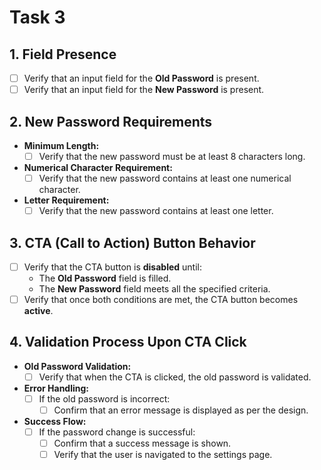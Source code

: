 # Task 3

## 1. Field Presence
- [ ] Verify that an input field for the **Old Password** is present.
- [ ] Verify that an input field for the **New Password** is present.

## 2. New Password Requirements
- **Minimum Length:**
  - [ ] Verify that the new password must be at least 8 characters long.
- **Numerical Character Requirement:**
  - [ ] Verify that the new password contains at least one numerical character.
- **Letter Requirement:**
  - [ ] Verify that the new password contains at least one letter.

## 3. CTA (Call to Action) Button Behavior
- [ ] Verify that the CTA button is **disabled** until:
  - The **Old Password** field is filled.
  - The **New Password** field meets all the specified criteria.
- [ ] Verify that once both conditions are met, the CTA button becomes **active**.

## 4. Validation Process Upon CTA Click
- **Old Password Validation:**
  - [ ] Verify that when the CTA is clicked, the old password is validated.
- **Error Handling:**
  - [ ] If the old password is incorrect:
    - [ ] Confirm that an error message is displayed as per the design.
- **Success Flow:**
  - [ ] If the password change is successful:
    - [ ] Confirm that a success message is shown.
    - [ ] Verify that the user is navigated to the settings page.